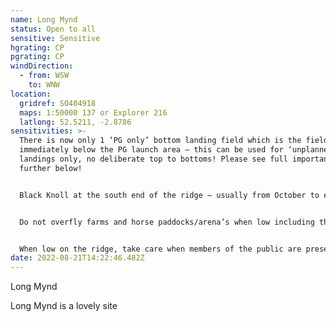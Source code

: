 ```yaml
---
name: Long Mynd
status: Open to all
sensitive: Sensitive
hgrating: CP
pgrating: CP
windDirection:
  - from: WSW
    to: WNW
location:
  gridref: SO404918
  maps: 1:50000 137 or Explorer 216
  latlong: 52.5211, -2.8786
sensitivities: >-
  There is now only 1 ‘PG only’ bottom landing field which is the field
  immediately below the PG launch area – this can be used for ‘unplanned’ bottom
  landings only, no deliberate top to bottoms! Please see full important details
  further below!


  Black Knoll at the south end of the ridge – usually from October to end January shooting may take place on and below the hill during which there must be no flying on Black Knoll – do not take off from nor fly to it. Shooting dates will be posted to the Black Knoll site guide and to the forum when known!


  Do not overfly farms and horse paddocks/arena’s when low including the one just below launch! Plan your landing to avoid this and have a Plan B!


  When low on the ridge, take care when members of the public are present including horse riders and dog walkers.
date: 2022-08-21T14:22:46.482Z
---
```


Long Mynd

Long Mynd is a lovely site
